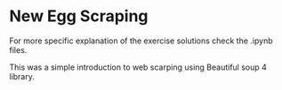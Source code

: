 # New Egg Scraping

For more specific explanation of the exercise solutions check the .ipynb files.

This was a simple introduction to web scarping using Beautiful soup 4 library.